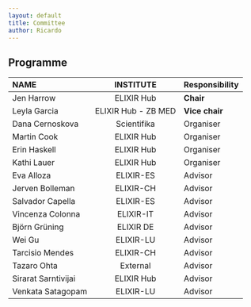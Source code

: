 ```yaml
---
layout: default
title: Committee
author: Ricardo
---
```

## Programme

|**NAME**|**INSTITUTE**|**Responsibility**|
|:---------------------|:----------------:|:----------|
| Jen Harrow                 | ELIXIR Hub  | **Chair**  |
| Leyla Garcia               | ELIXIR Hub - ZB MED | **Vice chair** |
| Dana Cernoskova            | Scientifika | Organiser  |
| Martin Cook                | ELIXIR Hub  | Organiser  |
| Erin Haskell               | ELIXIR Hub  | Organiser  |
| Kathi Lauer                | ELIXIR Hub  | Organiser  |
| Eva Alloza                 | ELIXIR-ES   | Advisor    |
| Jerven Bolleman            | ELIXIR-CH   | Advisor    |
| Salvador Capella           | ELIXIR-ES   | Advisor    |
| Vincenza Colonna           | ELIXIR-IT   | Advisor    | 
| Björn Grüning              | ELIXIR DE   | Advisor    |
| Wei Gu                     | ELIXIR-LU   | Advisor    |
| Tarcisio Mendes            | ELIXIR-CH   | Advisor    | 
| Tazaro Ohta                | External    | Advisor    | 
| Sirarat Sarntivijai        | ELIXIR Hub  | Advisor    | 
| Venkata Satagopam          | ELIXIR-LU   | Advisor    |




